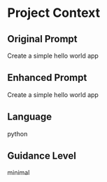 # Project Context

## Original Prompt
Create a simple hello world app

## Enhanced Prompt
Create a simple hello world app

## Language
python

## Guidance Level
minimal
